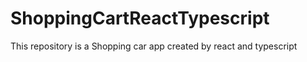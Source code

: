 # ShoppingCartReactTypescript

This repository is a Shopping car app created by react and typescript

